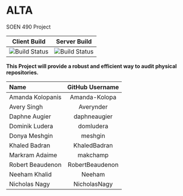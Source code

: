 # ALTA
SOEN 490 Project

| Client Build | Server Build |
|--------------|--------------|
| ![Build Status](https://github.com/Fruity-Loops/ALTA/workflows/build_client/badge.svg) | ![Build Status](https://github.com/Fruity-Loops/ALTA/workflows/build_server/badge.svg) |

**This Project will provide a robust and efficient way to audit physical repositories.**

Name | GitHub Username
|:------------------------|:--------:|
Amanda Kolopanis | Amanda-Kolopa
Avery Singh | Averynder
Daphne Augier | daphneaugier
Dominik Ludera | domludera
Donya Meshgin | meshgin
Khaled Badran | KhaledBadran
Markram Adaime | makchamp
Robert Beaudenon | RobertBeaudenon
Neeham Khalid | Neeham
Nicholas Nagy | NicholasNagy